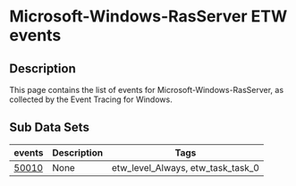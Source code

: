# Microsoft-Windows-RasServer ETW events

## Description
This page contains the list of events for Microsoft-Windows-RasServer, as collected by the Event Tracing for Windows.

## Sub Data Sets
|events|Description|Tags|
|---|---|---|
|[50010](events/event-50010.md)|None|etw_level_Always, etw_task_task_0|
